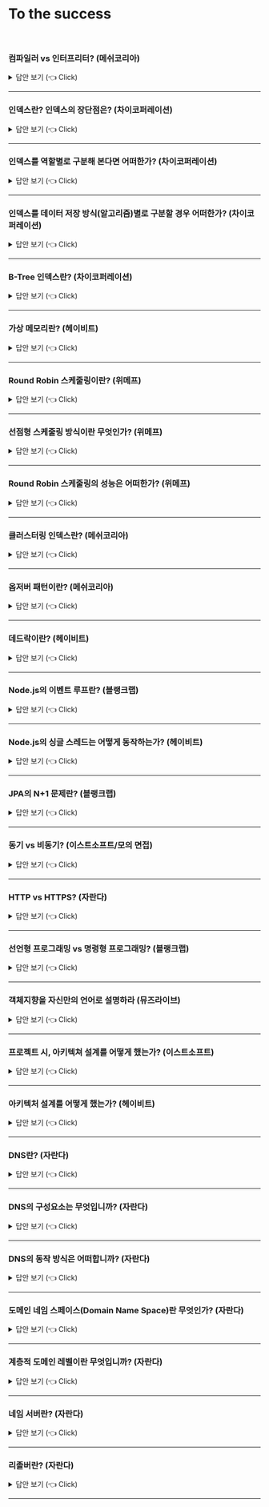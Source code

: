 # To the success
<br>


### 컴파일러 vs 인터프리터? (메쉬코리아)

<details>
   <summary> 답안 보기 (👈 Click)</summary>
<br />
[참고: 쉽게 배우는 운영체제] 
   
+ 컴파일러는 소스코드를 컴퓨터가 실행할 수 있는 기계어로 번역한 후 한꺼번에 실행합니다. <br> 
  C 언어, 자바 등이 이 방식으로 프로그램을 실행합니다. <br> 
  
  인터프리터는 소스코드를 한 행씩 번역하여 실행합니다. 자바스크립트, 베이직 등이 이 방식으로 프로그램을 실행합니다. <br> 
  
  컴파일러를 사용하는 목적은 <br>
  (1) 오류 발견 <br>
  - 컴파일러의 첫 번째 목적은 소스코드에서 오류를 발견하여 실행 시 문제가 없도록 하는 것입니다. <br> 
    컴파일러는 오류를 찾기 위해 심벌 테이블을 사용합니다. <br> 
    심벌 테이블은 변수 선언부에 명시한 각 변수의 이름과 종류를 모아놓은 테이블로, <br>
    선언하지 않은 변수를 사용하지는 않았는지, 변수에 다른 종류의 데이터를 저장하지는 않았는지 알 수 있습니다. <br> 
  
  (2) 코드 최적화 <br>
  - 컴파일러의 두 번째 목적은 최적화입니다. [그림 7-5]에는 '당근 1개를 잘라서 볶는다'가 두 번 나오는데 <br> 
    이를 '당근 2개를 잘라서 볶는다'로 변경하면 작업을 줄일 수 있습니다. <br> 
    또한, 준비 재료에는 들어 있지만 요리에 사용하지 않은 '고추'를 삭제하여 불필요한 재료를 없앨 수 있습니다. <br> 
    이러한 과정을 거치면 레시피가 최적화됩니다. 소스코드도 마찬가지로 군더더기와 사용하지 않는 변수를 삭제하면 <br> 
    더욱 간결해져서 실행 속도가 빨라집니다. <br> 
    결론적으로 컴파일러는 실행하기 전에 코드를 점검하여 오류를 수정하고 최적화함으로써 작고 빠른 실행 파일을 만듭니다. <br> 
  
  컴파일러를 사용하는 프로그래밍 언어는 사용할 변수를 먼저 선언한 후 코드를 작성합니다. <br> 
  이것이 다소 번거롭게 느껴질 수도 있으나 변수 선언은 오류를 찾고 코드를 최적화하기 위해 반드시 필요한 작업입니다. <br> 
  [그림 7-5]의 (b)에서 보듯이 준비 재료에 없는 재료를 사용하거나, 준비 재료에 명시되어 있으나 실제로 사용되지 않는 것을 골라내려면 <br> 
  준비 재료, 즉 변수가 미리 선언되어야 합니다. <br> 
  
  컴파일러는 실행 전에 소스코드를 점검하여 오류를 수정하고 필요 없는 부분을 정리하여 최적화된 실행 파일을 만듭니다. <br> 
  그러나 인터프리터는 한 줄씩 위에서부터 아래로 실행되기 때문에 같은 일을 반복하는 경우나 필요 없는 변수를 확인할 수는 없습니다. <br>
  따라서 크고 복잡한 프로그램에는 컴파일러를 사용하고, 간단한 프로그램에는 인터프리터를 사용합니다. <br> 
  
  컴파일러를 사용하는 자바와 인터프리터를 사용하는 자바스크립트를 비교해보면 컴파일러와 인터프리터의 차이를 알 수 있습니다. <br> 
  주로 대형 프로그램에 사용되는 자바는 컴파일 방식의 언어이므로, 변수를 미리 선언해야 합니다. <br> 
  컴파일 과정에서 최적화된 실행 파일이 만들어지며, 이 실행 파일을 실행하여 결과를 얻습니다. <br> 
  반면, 자바스크립트는 인터프리터 방식의 언어이므로 변수를 미리 선언할 필요가 없으며, 소스코드가 한 줄씩 실행됩니다. <br> 
  자바스크립트는 웹 프로그램 같은 간단한 프로그램을 작성하거나 데이터베이스를 다른 응용 프로그램과 연결하는 코드를 작성할 때 사용합니다. <br>  
  
</details>

-----------------------


### 인덱스란? 인덱스의 장단점은? (차이코퍼레이션)

<details>
   <summary> 답안 보기 (👈 Click)</summary>
<br />
[참고: Real MySQL p.218] 
   
+ 많은 사람이 인덱스를 언급할 때는 항상 책의 맨 끝에 있는 찾아보기로 설명합니다. <br> 
  책의 마지막에 있는 "찾아보기"가 인덱스에 비유된다면 책의 내용은 데이터 파일에 해당한다고 볼 수 있습니다. <br> 
  책의 찾아보기를 통해 알아낼 수 있는 페이지 번호는 데이터 파일에 저자아된 레코드의 주소에 비유될 것입니다. <br> 
   
  DBMS도 데이터베이스 테이블의 모든 데이터를 검색해서 원하는 결과를 가져오려면 시간이 오래 걸립니다. <br> 
  그래서 칼럼(또는 칼럼들)의 값과 해당 레코드가 저장된 주소를 키와 값의 쌍(key-value pair)으로 삼아 <br>
  인덱스를 만들어 두는 것입니다. <br> 
   
  그리고 책의 "찾아보기"와 DBMS 인덱스의 공통점 가운데 중요한 것이 바로 정렬입니다. <br> 
  책의 찾아보기도 내용이 많아지면 우리가 원하는 검색어를 찾아내는데 시간이 걸릴 것입니다. <br> 
  그래서 최대한 빠르게 찾아갈 수 있게 "ㄱ", "ㄴ", "ㄷ"... 와 같은 순서로 정렬해 있는데, <br> 
  DBMS의 인덱스도 마찬가지로 칼럼의 값을 주어진 순서로 미리 정렬해서 보관합니다. <br> 
   
  인덱스의 또 다른 특성을 설명하고자 이번에는 프로그래밍 언어의 자료 구조로 인덱스와 데이터 파일을 비교해 가면서 살펴봅니다. <br> 
  프로그래밍 언어별로 각 자료 구조의 이름이 조금씩 다르긴 하지만, SortedList와 ArrayList라는 자료 구조는 익숙할 정도로 많이 들어봤을 것입니다. <br> 
  SortedList는 DBMS의 인덱스와 같은 자료 구조이며, ArrayList는 데이터 파일과 같은 자료 구조를 사용합니다. <br> 
   
  DBMS의 인덱스도 SortedList와 마찬가지로 저장되는 칼럼의 값을 이용해 항상 정렬된 상태를 유지합니다. <br> 
  데이터 파일은 ArrayList와 같이 저장된 순서대로 별도의 정렬 없이 그대로 저장해 둡니다. <br> 
   
  그러면 이제 SortedList의 장단점을 통해 인덱스의 장단점을 살펴봅니다. <br> 
  SortedList 자료 구조는 데이터가 저장될 때마다 항상 값을 정렬해야 하므로, 저장하는 과정이 복잡하고 느리지만, <br> 
  이미 정렬돼 있어서 아주 빨리 원하는 값을 찾아올 수 있습니다. <br> 
   
  DBMS의 인덱스도 인덱스가 많은 테이블은 당연히 INSERT나 UPDATE, DELETE 문장의 처리가 느려집니다. <br> 
  하지만 이미 정렬된 "찾아보기"용 표(인덱스)를 가지고 있기 때문에 SELECT 문장은 매우 빠르게 처리할 수 있습니다. <br> 
   
  결론적으로 DBMS에서 인덱스는 데이터의 저장(INSERT, UPDATE, DELETE) 성능을 희생하고, <br>
  그 대신 데이터의 읽기 속도를 높이는 기능입니다. <br> 
  여기서도 알 수 있듯이 테이블의 인덱스를 하나 더 추가할지 말지는 데이터의 저장 속도를 어디까지 희생할 수 있는지 <br> 
  읽기 속도를 얼마나 더 빠르게 만들어야 하느냐에 따라 결정해야 합니다. <br> 
  SELECT 쿼리 문장의 WHERE 조건절에 사용되는 칼럼이라고 해서 전부 인덱스로 생성하면 <br> 
  데이터 저장 성능이 떨어지고 인덱스의 크기가 비대해져 오히려 역효과만 불러올 수 있습니다. <br>
  
   
  
  
</details>

-----------------------


### 인덱스를 역할별로 구분해 본다면 어떠한가? (차이코퍼레이션)

<details>
   <summary> 답안 보기 (👈 Click)</summary>
<br />
[참고: Real MySQL p.219] 
   
+ 이 책에서는 키(Key)라는 말과 인덱스(Index)는 같은 의미로 사용합니다. <br> 
   
  인덱스를 역할별로 구분해 본다면 프라이머리 키(Primary Key)와 보조 키(세컨더리 인덱스, Secondary Index)로 구분할 수 있습니다. <br> 
   
  (1) 프라이머리 키는 이미 잘 아는 것처럼 그 레코드를 대표하는 칼럼의 값으로 만들어진 인덱스를 의미합니다. <br> 
      이 칼럼(때로는 칼럼의 조합)은 테이블에서 해당 레코드를 식별할 수 있는 기준값이 되기 때문에 우리는 이를 식별자라고도 부릅니다. <br> 
      프라이머리 키는 NULL 값을 허용하지 않으며, 중복을 허용하지 않는 것이 특징입니다. <br>
   
  (2) 프라이머리 키를 제외한 나머지 모든 인덱스는 세컨더리 인덱스(Secondary Index)로 분류합니다. 유니크 인덱스는 프라이머리 키와 성격이 비슷하고, <br> 
      프라이머리 키를 대체해서 사용할 수도 있다고 해서 대체 키라고도 하는데, <br>
      별도로 분류하기도 하고 그냥 세컨더리 인덱스로 분류하기도 합니다. <br> 
   
</details>

-----------------------


### 인덱스를 데이터 저장 방식(알고리즘)별로 구분할 경우 어떠한가? (차이코퍼레이션)

<details>
   <summary> 답안 보기 (👈 Click)</summary>
<br />
[참고: Real MySQL p.219] 
   
+ 데이터 저장 방식(알고리즘)별로 구분할 경우 사실 상당히 많은 분류가 가능하겠지만, <br>
  대표적으로 B-Tree 인덱스와 Hash 인덱스로 구분할 수 있습니다. br> 
  그리고 최근에는 Fractal-Tree 인덱스나 로그 기반의 Merge-Tree 인덱스와 같은 알고리즘을 사용하는 DBMS도 개발되고 있습니다. <br> 
  물론 이 외에도 수많은 알고리즘이 있지만 대표적으로 시중의 DBMS에서 많이 사용되는 알고리즘은 이 정도일 것입니다. <br> 
  
  (1) B-Tree 알고리즘은 가장 일반적으로 사용되는 인덱스 알고리즘으로서, <br> 
      상당히 오래전에 도입된 알고리즘이며 그만큼 성숙해진 상태입니다. <br> 
      B-Tree 인덱스는 칼럼의 값을 변형하지 않고, 원래의 값을 이용해 인덱싱하는 알고리즘입니다. <br> 
      MySQL 서버에서는 위치 기반 검색을 지원하기 위한 R-Tree 인덱스 알고리즘도 있지만, <br> 
      결국 R-Tree 인덱스는 B-Tree의 응용 알고리즘으로 볼 수 있습니다. <br> 
  
  (2) Hash 인덱스 알고리즘은 칼럼의 값으로 해시값을 계산해서 인덱싱하는 알고리즘으로 매우 빠른 검색을 지원합니다. <br> 
      하지만 값을 변형해서 인덱싱하므로 전방(Prefix)일치와 같이 값의 일부만 검색하거나 범위를 검색할 때는 <br> 
      해시 인덱스를 사용할 수 없습니다. <br>
      Hash 인덱스는 주로 메모리 기반의 데이터베이스에서 많이 사용합니다. <br> 
   
</details>

-----------------------


### B-Tree 인덱스란? (차이코퍼레이션)

<details>
   <summary> 답안 보기 (👈 Click)</summary>
<br />
[참고: Real MySQL p.220] 
   
+ B-Tree는 데이터베이스의 인덱싱 알고리즘 가운데 가장 일반적으로 사용되고, 가장 먼저 도입된 알고리즘입니다. <br>
  하지만 아직도 가장 범용적인 목적으로 사용되는 인덱스 알고리즘입니다. <br>
  B-Tree에는 여러 가지 변형된 형태의 알고리즘이 있는데, 일반적으로 DBMS에서는 주로 B+ Tree 또는 B*-Tree가 사용됩니다.<br>
  인터넷상에서 쉽게 구할 수 있는 B-Tree의 구조를 설명한 그림 때문인지 많은 사람들이 B-Tree의 “B”가 바이너리(이진) 트리라고 잘못 생각합니다. <br>  
 
  하지만 B-Tree의 B는 Binary의 약자가 아니라 Balanced를 의미한다는 점에 주의합니다. <br>  
  B-Tree는 칼럼의 원래 값을 변형시키지 않고 인덱스 구조체 내에서는 항상 정렬되니 상태로 유지합니다. <br>
  전문 검색과 같은 특수한 요건이 아닌 경우, 대부분 인덱스는 거의 B-Tree를 사용할 정도로 일반적인 용도에 적합한 알고리즘입니다. <br> 

</details>

-----------------------



### 가상 메모리란? (헤이비트)

<details>
   <summary> 답안 보기 (👈 Click)</summary>
<br />
[참고: 쉽게 배우는 운영체제 p.378] 
   
+ 가상 메모리는 물리 메모리(실제 메모리)의 크기와 상관없이 메모리를 이용할 수 있도록 지원하는 기술입니다. <br> 
  프로그래머는 가상 메모리 덕분에 물리 메모리의 크기에 구애받지 않고 작업할 수 있는 커다란 작업 공간을 얻게 되는 셈입니다. <br> 
  이 장에서는 가상 메모리 시스템을 운영하는 메모리 관리자의 역할과 다양한 관리 기법을 살펴봅니다. <br> 
   
  컴퓨터마다 물리 메모리, 즉 실제 메모리의 크기가 다르다. <br>
  가상 메모리는 크기가 다른 물리 메모리에서 일관되게 프로세스를 실행할 수 있는 기술이다. <br> 
  이 절에서는 가상 메모리가 무엇인지, 그리고 어떻게 구현하는지를 살펴봅니다. <br> 
   
  메모리의 크기는 컴퓨터마다 다른데 운영체제가 물리 메모리의 크기에만 의존한다면 2GB의 메모리에서 동작하는 프로그램이 <br> 
  1GB의 메모리에서는 동작하지 않을 수 있습니다. <br> 
  프로그래머 또한 메모리 크기에 맞는 응용 프로그램만 개발해야 하는데, 실제로 메모리 크기만 고려하여 프로그래밍하기란 매우 어렵습니다. <br> 
  사용할 수 있는 배열의 개수가 한정되거나, 특정 변수에 접근할 수 없다는 제약은 프로그래머에게 큰 장벽입니다. <br>
   
  현대 메모리 관리의 가장 큰 특징은 물리 메모리의 크기와 프로세스가 올라갈 메모리의 위치를 신경쓰지 않고, 프로그래밍하도록 지원한다는 것입니다. <br> 
  이러한 메모리 시스템을 가상 메모리라고 부릅니다. <br> 
  가상 메모리는 물리 메모리의 크기와 상관없이 프로세스에 커다란 메모리 공간을 제공하는 기술입니다. <br> 
  프로세스는 운영체제가 어디에 있는지, 물리 메모리의 크기가 어느 정도인지 신경 쓰지 않고 메모리를 마음대로 사용할 수 있습니다. <br> 
   
  가상 메모리 시스템의 모든 프로세스는 물리 메모리와 별개로 자신이 메모리의 어느 위치에 있는지 상관없이 0번지부터 시작하는 연속된 메모리 공간을 가집니다. <br> 
  이는 7장에서 소개한 논리 주소와 유사하지만 한 가지 차이점이 있습니다. <br> 
  논리 주소는 물리 메모리의 주소 공간에 비례하고, 가상 주소는 물리 메모리 공간이 아닌 가상의 주소 공간을 가진다는 것입니다. <br> 
   
  [그림 8-2]는 가상 메모리의 구성을 나타낸 것입니다. 가상 메모리는 크게 프로세스가 바라보는 메모리 영역과 메모리 관리자가 바라보는 메모리 영역으로 나뉩니다. <br>
  
  이론적으로 가상 메모리는 무한대의 크기입니다. 그러나 실제로 가상 메모리의 최대 크기는 그 컴퓨터 시스템이 가진 물리 메모리의 최대 크기로 한정되며, <br> 
  7장에서 설명했듯이, CPU의 비트에 따라 결정됩니다. <br> 
  32bit CPU의 경우 32bit로 표현할 수 있는 최대값인 2^32-1(16진수로 FFFFFFFF), 즉, 약 4GB가 메모리의 최대 크기이고, 가상 메모리의 최대 크기도 약 4GB입니다. <br> 
   
  그런데 가상 메모리는 실제로 사용할 수 있는 최대 크기의 제약에도 불구하고, 어떻게 이론적으로 무한대의 크기가 있는 것처럼 구현할 수 있을까? <br> 
  예를 통해 살펴보자. <br> 
   
  32bit CPU의 최대 메모리 크기는 4GB입니다. 이 시스템에서 각각 4GB 주소 공간을 차지하는 10개의 프로세스를 동시에 실행하려면, <br>
  운영체제를 포함하여 적어도 40GB의 메모리가 필요합니다. <br> 
  이 경우 가상 메모리 시스템에서는 물리 메모리의 내용 중 일부를 하드디스크의 일부 공간, 즉 스왑 영역으로 옮깁니다. <br> 
  스왑 영역은 하드디스크에 존재하지만, 메모리 관리자가 관리하는 영역으로서 메모리의 일부이며, 가상 메모리의 구성 요소 중 하나입니다 <br> 
   
  메모리 관리자는 물리 메모리의 부족한 부분을 스왑 영역으로 보충합니다. <br> 
  즉, 물리 메모리가 꽉 찼을 때, 일부 프로세스를 스왑 영역으로 보내고(스왑 아웃), <br>
  몇 개의 프로세스가 작업을 마치면 스왑 영역에 있는 프로세스를 메모리로 가져옵니다. (스왑 인) <br> 
   
  가상 메모리의 크기 - 가상 메모리에서 메모리 관리자가 사용할 수 있는 메모리의 전체 크기는 물리 메모리(실제 메모리)와 <br>
  스왑 영역을 합한 크기입니다. <br> 
   
  가상 메모리 시스템에서 메모리 관리자는 물리 메모리와 스왑 영역을 합쳐서 프로세스가 사용하는 가상 주소를 실제 메모리의 물리 주소로 변환하는데, <br> 
  이러한 작업을 동적 주소 변환이라고 합니다. <br> 
  동적 주소 변환을 거치면 프로세스가 아무 제약 없이 사용자의 데이터를 물리 메모리에 배치할 수 있습니다. <br> 
  이 과정에서 메모리 관리자는 물리 메모리를 어떤 방법으로 나눌지, 사용자 프로세스를 어디에 배치할지, <br>
  부족한 물리 메모리를 어떻게 처리할지 등의 복잡한 문제를 처리합니다. <br> 
   
</details>

-----------------------


### Round Robin 스케줄링이란? (위메프)

<details>
   <summary> 답안 보기 (👈 Click)</summary>
<br />
[참고: 쉽게 배우는 운영체제 p.220] 
   
+ '순환 순서 방식'으로 번역되는 라운드 로빈 스케줄링은 한 프로세스가 할당받은 시간(타임 슬라이스)동안 작업을 하다가 <br> 
   작업을 완료하지 못하면 준비 큐의 맨 뒤로 가서 자기 차례를 기다리는 방식입니다. <br> 
   선점형 알고리즘 중 가장 단순하고 대표적인 방식으로, 프로세스들이 작업을 완료할 때까지 계속 순환하면서 실행됩니다. <br> 
   
   라운드 로빈 스케줄링은 FCFS 스케줄링과 유사한데, 차이점은 각 프로세스마다 CPU를 사용할 수 있는 최대 시간, <br>
   즉, 타임 슬라이스가 있다는 것입니다. <br> 
   프로세스는 자신에게 주어진 타임 슬라이스 동안만 작업할 수 있으며, 작업이 다 끝나지 않으면 큐의 뒤쪽에 다시 삽입됩니다. <br> 
   라운드 로빈 스케줄링은 우선순위가 적용되지 않은 가장 단순한 선점형 스케줄링 방식입니다. <br> 
   
</details>

-----------------------


### 선점형 스케줄링 방식이란 무엇인가? (위메프)

<details>
   <summary> 답안 보기 (👈 Click)</summary>
<br />
[참고: 쉽게 배우는 운영체제 p.212] 
   
+ 스케줄링 알고리즘은 크게 비선점형 알고리즘과 선점형 알고리즘으로 나뉩니다. <br> 
  비선점형 알고리즘은 프로세스가 CPU를 할당받으면 작업이 끝날 때까지 CPU를 놓지 않기 때문에, <br>
  효율이 떨어져서 지금은 거의 사용되지 않습니다. <br> 
  
  선점형 알고리즘은 시분할 시스템을 고려하여 만들어진 알고리즘으로, 어떤 프로세스가 CPU를 할당 받아 실행 중이라도 <br>
  운영체제가 CPU를 강제로 빼앗을 수 있습니다. <br> 
</details>

-----------------------

### Round Robin 스케줄링의 성능은 어떠한가? (위메프)

<details>
   <summary> 답안 보기 (👈 Click)</summary>
<br />
[참고: 쉽게 배우는 운영체제 p.221] 
   
+ 타임 슬라이스가 10밀리초인 시스템에서 앞의 [표 4-3]과 같은 프로세스가 실행될 때, 라운드 로빈 스케줄링의 평균 대기 시간을 계산해봅니다. <br> 
  프로세스 P1은 도착하자마자 실행되므로, 대기 시간이 0밀리초입니다. <br> 
  P1은 자신에게 주어진 작업 시간인 10밀리초 동안 실행된 후 큐의 맨 뒤로 이동합니다. <br> 
  프로세스 P2는 3밀리초 후에 도착하여 7밀리초를 기다렸다 10밀리초 동안 실행되고 나서 큐의 맨 뒤로 이동합니다. <br> 
  프로세스 P3은 6밀리초 후에 도착하여 14밀리초를 기다렸다 9밀리초 동안 실행되어 작업을 마칩니다. <br> 
   
  프로세스 P1은 29밀리초 후에 작업을 다시 시작합니다. 앞에서 10밀리초 동안 실행되었기 때문에, <br>
  실제 대기 시간은 19밀리초입니다. 프로세스 P1이 10밀리초 동안 실행된 후 큐의 맨 뒤로 이동하면 <br> 
  P2가 8밀리초 동안 실행되어 남은 작업을 마치며, 마지막으로 P1이 10밀리초 동안 실행되어 작업을 마칩니다. <br> 
   
  이 세 프로세스의 총 대기 시간은 0(P1)+7(P2)+14(P3)+19(P1)+19(P2)+8(P1) = 67밀리초이고, 평균 대기 시간은 67 / 3 = 22.33밀리초입니다. <br> 
  라운드 로빈 스케줄링 같은 선점형 방식에서는 프로세스가 CPU를 일정 시간 동안 사용한 후 다른 프로세스에 주어야 하기 때문에 <br>
  앞의 긴 작업을 무작정 기다리는 콘베이 효과가 줄어듭니다. <br> 
   
</details>

-----------------------

### 클러스터링 인덱스란? (메쉬코리아)

<details>
   <summary> 답안 보기 (👈 Click)</summary>
<br />
[참고: Real MySQL p.270] 
   
+ 클러스터링이란 여러 개를 하나로 묶는다는 의미로 주로 사용되는데, 지금 설명하고자 하는 인덱스의 클러스터링도 그 의미를 크게 벗어나지 않는다. <br> 
  MySQL 서버에서 클러스터링은 테이블의 레코드를 비슷한 것(프라이머리 키를 기준으로)들끼리 묶어서 저장하는 형태로 구현되는데, <br> 
  이는 주로 비슷한 값들을 동시에 조회하는 경우가 많다는 점에 착안한 것이다. <br> 
   
  MySQL에서 클러스터링 인덱스는 InnoDB 스토리지 엔진에서만 지원하며, 나머지 스토리지 엔진에서는 지원되지 않는다. <br> 
  
  클러스터링 인덱스는 테이블의 프라이머리 키에 대해서만 적용되는 내용이다. 즉, 프라이머리 키 값이 비슷한 레코드끼리 묶어서 저장하는 것을 <br>
  클러스터링 인덱스라고 표현한다. <br> 
  여기서 중요한 것은 프라이머리 키 값에 의해 레코드의 저장 위치가 결정된다는 것이다. <br> 
  또한, 프라이머리 키 값이 변경된다면 그 레코드의 물리적인 저장 위치가 바뀌어야 한다는 것을 의미하기도 한다. <br> 
  프라이머리 키 값으로 클러스터링된 테이블은 프라이머리 키 값에 대한 의존도가 상당히 크기 때문에, <br> 
  신중히 프라이머리 키를 결정해야 한다. <br> 
   
  클러스터링 인덱스는 프라이머리 키 값에 의해 레코드의 저장 위치가 결정되므로, <br> 
  사실 인덱스 알고리즘이라기보다 테이블 레코드의 저장 방식이라고 볼 수 있다. <br> 
  그래서 클러스터링 인덱스와 클러스터링 테이블은 동의어로 사용됟기도 한다. <br> 
  또한 클러스터링의 기준이 되는 프라이머리 키는 클러스터링 키라고도 표현한다. <br> 
  일반적으로 InnoDB와 같이 항상 클러스터링 인덱스로 저장되는 테이블은 프라이머리 키 기반의 검색이 매우 빠르며, <br> 
  대신 레코드의 저장이나 프라이머리 키의 변경이 상대적으로 느리다. <br> 
   
</details>

-----------------------

### 옵저버 패턴이란? (메쉬코리아)


<details>
   <summary> 답안 보기 (👈 Click)</summary>
<br />
[참고: 헤드 퍼스트 디자인 패턴] 
   
+ 옵저버 패턴은 한 객체의 상태가 바뀌면 그 객체에 의존하는 다른 객체에게 연락이 가고 <br>
  자동으로 내용이 갱신되는 방식으로 일대다(one-to-many) 의존성을 정의합니다. <br>
  주제와 옵저버로 일대다 관계가 정의되고, 옵저버는 주제에 딸려 있으며, <br> 
  주제의 상태가 바뀌면 옵저버에게 정보가 전달됩니다. <br>
   
  옵저버 패턴은 여러 가지 방법으로 구현할 수 있지만, 보통은 주제 인터페이스와 옵저버 인터페이스가 들어 있는 <br>
  클래스 디자인으로 구현합니다. 
   
   
[참고: GoF의 디자인 패턴] 
   
+ 객체 사이에 일대다의 의존관계를 정의해 두어, 어떤 객체의 상태가 변할 때 그 객체에 의존성을 가진 <br> 
  다른 객체들이 그 변화를 통지 받고 자동으로 갱신될 수 있게 만듭니다. <br> 
  다른 이름으로 종속자(Dependent), 게시-구독(Publish-Subscribe)이라고도 합니다. <br> 
  
  어떤 하나의 시스템을 서로 연동되는 클래스 집합으로 분할했을 때, <br>
  발생하는 공통적인 부작용은 관련된 객체 간에 일관성을 유지하도록 해야 한다는 것입니다. <br> 
  그렇다고 이 일관성 관리를 위해서 객체 간의 결합도를 높이고 싶지는 않습니다. <br> 
  그렇게 되면 각 클래스의 재사용성이 떨어지기 때문입니다. <br> 
  
  예를 들어, 많은 그래픽 사용자 인터페이스 툴킷은 표현 부분과 이에 대응하는 데이터를 분리합니다. <br> 
  응용 프로그램 자료와 표현을 정의하는 클래스는 독립적으로 재사용할 수 있습니다. <br> 
  그러나 이들은 함께 동작해야 합니다. <br> 
  예를 들어, 테이블 형태의 객체와 바 형태로 표현된 객체 모두 하나의 동일한 자료 값을 나타내나, <br>
  스프레드 시트와 바는 서로 관련 없는 클래스들이므로 독립적으로 재사용이 가능해야 합니다. <br> 
  만약, 이 독립적 객체가 하나의 정보 값을 표현하는데 함께 사용된다면, <br>
  사용자가 스프레드시트에서 정보를 변경할 때 바에도 이 변경된 정보가 반영되어야 합니다. <br> 
   
  스프레드시트와 바 차트는 데이터 객체에 종속적이기 때문에 그 데이터에 일어난 변경을 통보받아야 합니다. <br> 
  그러나 반드시 이 예처럼 종속적인 객체의 개수가 두 개로 제한되는 것은 아닙니다. <br>
  서로 다른 다수의 사용자 인터페이스가 하나의 데이터에 종속될 수 있습니다. <br> 
   
  감시자 패턴은 이런 관련성을 관리하는 패턴입니다. <br> 
  이 패턴에서 중요한 객체는 주체(subject)와 감시자(observer)입니다. <br> 
  주체는 독립된 여러 개의 감시가 있을 수 있습니다. <br>
  모든 감시자는 주체의 상태 변화가 있을 때마다, 이 변화를 통보 받습니다. <br>
  각 감시자는 주체의 상태와 자신의 상태를 동기화시키기 위해 주체의 상태를 알아봅니다. <br> 
  
  이런 종류의 상호 작용을 게시-구독 관계라고 합니다. <br>
  주체는 상태 변경에 대한 통보를 하는 것이므로, 누가 감시자인지 모른 채 통보를 발송합니다. <br>
  불특정 다수의 감시자가 이 통보를 수신하기 위해서 구독을 신청하는 것입니다. 
   
</details>

-----------------------

### 데드락이란? (헤이비트)

<details>
   <summary> 답안 보기 (👈 Click)</summary>
<br />
   
</details>

-----------------------

### Node.js의 이벤트 루프란? (블랭크랩)

<details>
   <summary> 답안 보기 (👈 Click)</summary>
<br />
   
</details>

-----------------------

### Node.js의 싱글 스레드는 어떻게 동작하는가? (헤이비트)

<details>
   <summary> 답안 보기 (👈 Click)</summary>
<br />
   
</details>

-----------------------

### JPA의 N+1 문제란? (블랭크랩)

<details>
   <summary> 답안 보기 (👈 Click)</summary>
<br />
   
</details>

-----------------------

### 동기 vs 비동기? (이스트소프트/모의 면접)

<details>
   <summary> 답안 보기 (👈 Click)</summary>
<br />
   
</details>

-----------------------

### HTTP vs HTTPS? (자란다)
<details>
   <summary> 답안 보기 (👈 Click)</summary>
<br />
[참고: 쉽게 배우는 운영체제 p.220] 
   
+ 이전 3개 장에서 사용자를 식별하고 인증하는 것을 도와주는 HTTP의 기능들에 대해 살펴보았습니다. <br>
  이 기법들은 우호적인 관계가 형성되어 있는 커뮤니티에서는 잘 동작하지만, <br>
  적대행위가 일어날 가능성이 있는 커뮤니티에서 중요한 트랜잭션을 보호하기에는 부족합니다. <br> 
  
  이 장에서는 디지털 암호화를 이용해 도청이나 위조로부터 HTTP 트랜잭션을 안전하게 보호하는 <br>
  더 복잡하고 적극적인 기술을 제시합니다. <br> 
   
  사람들은 웹 트랜잭션을 중요한 일에 사용합니다. <br> 
  강력한 보안이 없다면, 사람들은 온라인 쇼핑이나 인터넷 뱅킹을 할 때, 안심할 수 없을 것입니다. <br> 
  제한된 접근이 가능하지 않다면, 회사들은 중요한 문서를 웹 서버에 올려놓을 수 없을 것입니다. <br> 
  웹은 안전한 방식의 HTTP를 필요로 합니다. 
   
  이전 장에서 인증(기본 그리고 다이제스트 인증)과 메시지 무결성(요약) <br> 
  을 제공하는 가벼운 방법에 대해 이야기했습니다. <br> 
  이들은 대체로 쓸만하지만, 대량 구매, 은행 업무, 혹은 보안 자료 접근을 위해서는 충분히 강력하지 않습니다. <br>
  보다 중요한 트랜잭션을 위해서는, HTTP와 디지털 암호화 기술을 결합해야 합니다. 
   
   
   
</details>

-----------------------
### 선언형 프로그래밍 vs 명령형 프로그래밍? (블랭크랩)

<details>
   <summary> 답안 보기 (👈 Click)</summary>
<br />
   
</details>

-----------------------

### 객체지향을 자신만의 언어로 설명하라 (뮤즈라이브)

<details>
   <summary> 답안 보기 (👈 Click)</summary>
<br />
   
</details>

-----------------------

### 프로젝트 시, 아키텍쳐 설계를 어떻게 했는가? (이스트소프트)

<details>
   <summary> 답안 보기 (👈 Click)</summary>
<br />
   
</details>

-----------------------

### 아키텍처 설계를 어떻게 했는가? (헤이비트)

<details>
   <summary> 답안 보기 (👈 Click)</summary>
<br />
   
</details>

-----------------------

### DNS란? (자란다)

<details>
   <summary> 답안 보기 (👈 Click)</summary>
<br />
[참고: https://hanamon.kr/dns%EB%9E%80-%EB%8F%84%EB%A9%94%EC%9D%B8-%EB%84%A4%EC%9E%84-%EC%8B%9C%EC%8A%A4%ED%85%9C-%EA%B0%9C%EB%85%90%EB%B6%80%ED%84%B0-%EC%9E%91%EB%8F%99-%EB%B0%A9%EC%8B%9D%EA%B9%8C%EC%A7%80/]    
   
+ DNS는 사람이 읽을 수 있는 도메인 이름(ex)www.hanamon.co.kr)을 IP주소로 변환하는 시스템입니다. <br> 
  이번 글에서는 도메인 주소를 IP 주소로 변환할 수 있게 하는 인프라가 어떻게 구성 되어 있고, 실제로 어떤 기계들이 어떤 과정으로 동작하는지 알아보겠습니다.<br> 
  중요한 것은 왜 이러한 전세계적인 시스템을 인간들이 만들어냈는지, 그 많은 도메인 이름을 도대체 어디에 저장되어 있는 것인지, <br>
  어떻게 효과적으로 찾는 것인지, 빠르게 찾아내는 것인지 등을 중점으로 살펴보면 좋을 것 같습니다. <br> 
  그리고 이러한 시스템의 한계는 없을지, 개선점은 없을지, 좋은 아이디어 같은지 등도 같이 생각해보면 좋을 것 같습니다. <br> 
   
  DNS란? <br> 
  - 웹사이트에 접속할 때, 우리는 외우기 어려운 IP 주소 대신 도메인 이름을 사용합니다. <br> 
    도메인 이름을 사용했을 때, 입력한 도메인을 실제 네트워크상에서 사용하는 IP 주소로 바꾸고, <br> 
    해당 IP 주소로 접속하는 과정이 필요합니다. <br> 
    이러한 과정, 전체 시스템을 DNS(도메인 네임 시스템)라고 합니다. <br> 
    이러한 시스템은 전세계적으로 약속된 규칙을 공유합니다. <br> 
    상위 기관에서 인증된 기관에게 도메인을 생성하거나, IP 주소로 변경할 수 있는 '권한'을 부여합니다. <br> 
    DNS는 이처럼 상위 기관과 하위 기관과 같은 '계층 구조'를 가지는 분산 데이터베이스 구조를 가집니다. <br> 
</details>

-----------------------

### DNS의 구성요소는 무엇입니까? (자란다)

<details>
   <summary> 답안 보기 (👈 Click)</summary>
<br />
[참고: https://hanamon.kr/dns%EB%9E%80-%EB%8F%84%EB%A9%94%EC%9D%B8-%EB%84%A4%EC%9E%84-%EC%8B%9C%EC%8A%A4%ED%85%9C-%EA%B0%9C%EB%85%90%EB%B6%80%ED%84%B0-%EC%9E%91%EB%8F%99-%EB%B0%A9%EC%8B%9D%EA%B9%8C%EC%A7%80/]    
   
+ DNS는 아래 세 가지 요소로 구성됩니다. <br> 
  1. 도메인 네임 스페이스(Domain Name Space) <br>
  2. 네임 서버 - 권한 있는 DNS 서버 <br> 
  3. 리졸버 - 권한 없는 DNS 서버 <br> 
   
  - 우선 "이 도메인 이름은 이 IP 주소이다"라는 '텍스트"를 저장하는 데이터베이스가 필요합니다. <br> 
  - 그리고 분산된 데이터가 어디 저장되어 있는지 찾을 프로그램들이 필요하고, 찾았으면 해당 IP 주소로 이동할 프로그램(브라우저 등)이 필요합니다. <br> 
  - 도메인 네임 스페이스라는 규칙(방법)으로 도메인 이름 저장을 분산합니다. <br> 
  - 네임 서버(=DNS 서버)가 해당 도메인 이름의 IP 주소를 찾습니다. <br> 
  - 리졸버가 DNS 클라이언트 요청을 네임 서버로 전달하고 찾으느 정보를 클라이언트에게 제공하는 기능을 수행합니다. <br> 
  - 어떤 네임 서버에서 찾아야하는지, 이미 캐시 되어 있는지 등 어떻게든 찾아서 클라이언트에게 찾았으면 찾은 것을, <br> 
    못 찾았으면 못 찾았다고 전달하는 역할을 합니다. <br> 
  - 리졸버는 단말에 구현하는 것은 무리수라 보통은 리졸버가 구현된 네임 서버의 IP 주소만을 파악합니다. <br> 
    대표적인 것이 KT/LG/SK와 같은 ISP(통신사) DNS가 있고, 브라우저 우회 용도로 많이 쓰는 구글 DNS, 클라우드 플레어와 같은 <br> 
    Public DNS 서버가 있습니다. <br> 
  - 그래서 거의 Resolver = Resursive DNS Server = Local Server(of ISP) = Recursor 입니다. <br> 
</details>

-----------------------

### DNS의 동작 방식은 어떠합니까? (자란다)

<details>
   <summary> 답안 보기 (👈 Click)</summary>
<br />
[참고: https://hanamon.kr/dns%EB%9E%80-%EB%8F%84%EB%A9%94%EC%9D%B8-%EB%84%A4%EC%9E%84-%EC%8B%9C%EC%8A%A4%ED%85%9C-%EA%B0%9C%EB%85%90%EB%B6%80%ED%84%B0-%EC%9E%91%EB%8F%99-%EB%B0%A9%EC%8B%9D%EA%B9%8C%EC%A7%80/]    
   
+ (1) 웹 브라우저는 resolver에게 요청합니다. (ex) www.hanamon.kr의 IP 주소를 알려주세요"); <br>
  (2) Resolver는 최상위 기관에서 관리하는 네임 서버에게 요청합니다. (ex) ".kr이라는 도메인이 있나요?"); <br> 
  (3) 최상위 기관에서 관리하는 네임 서버는 응답합니다. (ex) ".kr은 한국 국가 도메인입니다. .kr 네임 서버로 가보세요~"); 
  (4) Resolver는 이제는 .kr 네임 서버에게 요청합니다. (ex) "hanamon.kr 있나요?") <br> 
  (5) .kr 네임 서버는 응답합니다. (ex) 네. 가비아로 가세요~"); <br>
  (6) Resolver는 가비아 네임 서버에게 요청합니다. (ex) www.hanamon.kr 있나요?") <br>
  (7) 가비아 네임 서버는 응답합니다. (ex) 네. 12.345.678.900으로 가세요!") <br> 
  (8) Resolver는 웹 브라우저에게 알려줍니다. (ex) 네. 1.345.678.900으로 가세요!"); 
</details>

-----------------------

### 도메인 네임 스페이스(Domain Name Space)란 무엇인가? (자란다)

<details>
   <summary> 답안 보기 (👈 Click)</summary>
<br />
[참고: https://hanamon.kr/dns%EB%9E%80-%EB%8F%84%EB%A9%94%EC%9D%B8-%EB%84%A4%EC%9E%84-%EC%8B%9C%EC%8A%A4%ED%85%9C-%EA%B0%9C%EB%85%90%EB%B6%80%ED%84%B0-%EC%9E%91%EB%8F%99-%EB%B0%A9%EC%8B%9D%EA%B9%8C%EC%A7%80/]    
   
+ DNS는 전세계적인 거대한 분산 시스템입니다. <br> 
  도메인 네임 스페이스는 이러한 DNS가 저장 관리하는 계층적 구조를 의미합니다. <br> 
  도메인 네임 스페이스는 최상위 루트 DNS 서버가 존재하고, 그 하위로 연결된 모든 노드가 연속해서 이어진 계층 구조로 되어 있습니다. (폴더 구조와 비슷합니다.) <br>
   
</details>

-----------------------

### 계층적 도메인 레벨이란 무엇입니까? (자란다)

<details>
   <summary> 답안 보기 (👈 Click)</summary>
<br />
[참고: https://hanamon.kr/dns%EB%9E%80-%EB%8F%84%EB%A9%94%EC%9D%B8-%EB%84%A4%EC%9E%84-%EC%8B%9C%EC%8A%A4%ED%85%9C-%EA%B0%9C%EB%85%90%EB%B6%80%ED%84%B0-%EC%9E%91%EB%8F%99-%EB%B0%A9%EC%8B%9D%EA%B9%8C%EC%A7%80/]    
   
+ 도메인 네임 스페이스의 트리 구조는 최상위 레벨부터 순차적으로 계층적 소속 관계를 나타냅니다. <br> 
  하위 조직의 네임 스페이스를 할당하고 관리하는 방식은 각 하위 기관의 관리 책임자에게 위임됩니다. <br> 
  예를 들어, hanamon.kr 도메인은 kr 도메인을 관리하는 네임 서버에 등록되어 있고, <br> 
  www.hanamon.kr은 hanamon.kr을 관리하는 네임 서버에 등록되어 있습니다. <br> 
  
  blog.hanamon.kr을 생성하기 위해서는 hanamon.kr 도메인을 관리하는 네임 서버의 레코드만을 수정함으로써 가능합니다. <br> 
  이러한 위임 구조는 호스트의 증가에 따른 관리가 효율적으로 이루어지는 것을 가능하게 합니다. <br> 
  hanamon.kr은 kr 도메인을 관리하는 네임 서버에 등록되어 있는데, 해당 하위 기관은 가비아로 되어 있습니다. <br> 
  하나몬은 www.hanamon.kr을 만들기 위해서 가비아에 가서 도메인 레코드에 하위 도메인을 추가하면 됩니다. (가비아가 하위 기관입니다.) <br> 
  
  그래서 AWS 같은 호스팅에서 가비아에서 구매한 도메인을 사용하려 한다면, route53에 생성된 네임 서버를 가비아 도메인에 추가해야 합니다. <br> 
  해당 도메인에 대한 IP 주소를 route53 네임 서버에서 찾으시오. 같은 것입니다. <br>
  Route53에서는 해당 인스턴스나 버킷 등으로 연결되어 있습니다. <br> 
   
  또는 카페24 같은 호스팅에서 가비아에서 구매한 도메인을 사용하려 한다면, 카페24의 네임 서버를 가비아 도메인에 추가해야 합니다. <br> 
  해당 도메인에 대한 IP 주소를 카페 24 네임 서버에서 찾으시오 같은 것입니다. <br> 
  그리고 카페 24에도 해당 도메인을 연결합니다. <br> 
  카페24에 추가가 가능하군요. 추가하겠음. 그리고 사용중인 호스팅에 연ㅇ결하세요. 하면 끝납니다. <br> 
   
</details>

-----------------------


### 네임 서버란? (자란다)

<details>
   <summary> 답안 보기 (👈 Click)</summary>
<br />
[참고: https://hanamon.kr/dns%EB%9E%80-%EB%8F%84%EB%A9%94%EC%9D%B8-%EB%84%A4%EC%9E%84-%EC%8B%9C%EC%8A%A4%ED%85%9C-%EA%B0%9C%EB%85%90%EB%B6%80%ED%84%B0-%EC%9E%91%EB%8F%99-%EB%B0%A9%EC%8B%9D%EA%B9%8C%EC%A7%80/]    
   
+ 
   
</details>

-----------------------

### 리졸버란? (자란다)

<details>
   <summary> 답안 보기 (👈 Click)</summary>
<br />
[참고: https://hanamon.kr/dns%EB%9E%80-%EB%8F%84%EB%A9%94%EC%9D%B8-%EB%84%A4%EC%9E%84-%EC%8B%9C%EC%8A%A4%ED%85%9C-%EA%B0%9C%EB%85%90%EB%B6%80%ED%84%B0-%EC%9E%91%EB%8F%99-%EB%B0%A9%EC%8B%9D%EA%B9%8C%EC%A7%80/]    
   
+ 
   
</details>

-----------------------



